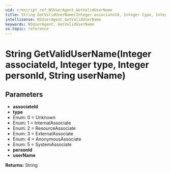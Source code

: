 ```yaml
---
uid: crmscript_ref_NSUserAgent_GetValidUserName
title: String GetValidUserName(Integer associateId, Integer type, Integer personId, String userName)
intellisense: NSUserAgent.GetValidUserName
keywords: NSUserAgent, GetValidUserName
so.topic: reference
---
```


# String GetValidUserName(Integer associateId, Integer type, Integer personId, String userName)

## Parameters

* **associateId** 
* **type** 
* Enum: 0 = Unknown 
* Enum: 1 = InternalAssociate 
* Enum: 2 = ResourceAssociate 
* Enum: 3 = ExternalAssociate 
* Enum: 4 = AnonymousAssociate 
* Enum: 5 = SystemAssociate 
* **personId** 
* **userName** 

**Returns:** String
